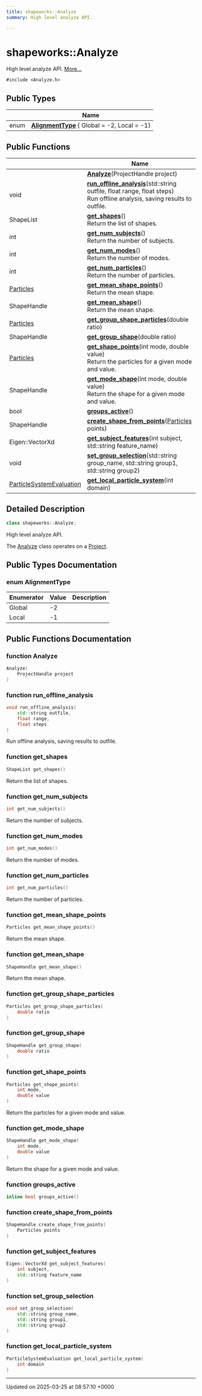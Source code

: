 ```yaml
---
title: shapeworks::Analyze
summary: High level analyze API. 

---
```


# shapeworks::Analyze



High level analyze API.  [More...](#detailed-description)


`#include <Analyze.h>`

## Public Types

|                | Name           |
| -------------- | -------------- |
| enum| **[AlignmentType](../Classes/classshapeworks_1_1Analyze.md#enum-alignmenttype)** { Global = -2, Local = -1} |

## Public Functions

|                | Name           |
| -------------- | -------------- |
| | **[Analyze](../Classes/classshapeworks_1_1Analyze.md#function-analyze)**(ProjectHandle project) |
| void | **[run_offline_analysis](../Classes/classshapeworks_1_1Analyze.md#function-run-offline-analysis)**(std::string outfile, float range, float steps)<br>Run offline analysis, saving results to outfile.  |
| ShapeList | **[get_shapes](../Classes/classshapeworks_1_1Analyze.md#function-get-shapes)**()<br>Return the list of shapes.  |
| int | **[get_num_subjects](../Classes/classshapeworks_1_1Analyze.md#function-get-num-subjects)**()<br>Return the number of subjects.  |
| int | **[get_num_modes](../Classes/classshapeworks_1_1Analyze.md#function-get-num-modes)**()<br>Return the number of modes.  |
| int | **[get_num_particles](../Classes/classshapeworks_1_1Analyze.md#function-get-num-particles)**()<br>Return the number of particles.  |
| [Particles](../Classes/classshapeworks_1_1Particles.md) | **[get_mean_shape_points](../Classes/classshapeworks_1_1Analyze.md#function-get-mean-shape-points)**()<br>Return the mean shape.  |
| ShapeHandle | **[get_mean_shape](../Classes/classshapeworks_1_1Analyze.md#function-get-mean-shape)**()<br>Return the mean shape.  |
| [Particles](../Classes/classshapeworks_1_1Particles.md) | **[get_group_shape_particles](../Classes/classshapeworks_1_1Analyze.md#function-get-group-shape-particles)**(double ratio) |
| ShapeHandle | **[get_group_shape](../Classes/classshapeworks_1_1Analyze.md#function-get-group-shape)**(double ratio) |
| [Particles](../Classes/classshapeworks_1_1Particles.md) | **[get_shape_points](../Classes/classshapeworks_1_1Analyze.md#function-get-shape-points)**(int mode, double value)<br>Return the particles for a given mode and value.  |
| ShapeHandle | **[get_mode_shape](../Classes/classshapeworks_1_1Analyze.md#function-get-mode-shape)**(int mode, double value)<br>Return the shape for a given mode and value.  |
| bool | **[groups_active](../Classes/classshapeworks_1_1Analyze.md#function-groups-active)**() |
| ShapeHandle | **[create_shape_from_points](../Classes/classshapeworks_1_1Analyze.md#function-create-shape-from-points)**([Particles](../Classes/classshapeworks_1_1Particles.md) points) |
| Eigen::VectorXd | **[get_subject_features](../Classes/classshapeworks_1_1Analyze.md#function-get-subject-features)**(int subject, std::string feature_name) |
| void | **[set_group_selection](../Classes/classshapeworks_1_1Analyze.md#function-set-group-selection)**(std::string group_name, std::string group1, std::string group2) |
| [ParticleSystemEvaluation](../Classes/classshapeworks_1_1ParticleSystemEvaluation.md) | **[get_local_particle_system](../Classes/classshapeworks_1_1Analyze.md#function-get-local-particle-system)**(int domain) |

## Detailed Description

```cpp
class shapeworks::Analyze;
```

High level analyze API. 

The [Analyze](../Classes/classshapeworks_1_1Analyze.md) class operates on a [Project](../Classes/classshapeworks_1_1Project.md). 

## Public Types Documentation

### enum AlignmentType

| Enumerator | Value | Description |
| ---------- | ----- | ----------- |
| Global | -2|   |
| Local | -1|   |




## Public Functions Documentation

### function Analyze

```cpp
Analyze(
    ProjectHandle project
)
```


### function run_offline_analysis

```cpp
void run_offline_analysis(
    std::string outfile,
    float range,
    float steps
)
```

Run offline analysis, saving results to outfile. 

### function get_shapes

```cpp
ShapeList get_shapes()
```

Return the list of shapes. 

### function get_num_subjects

```cpp
int get_num_subjects()
```

Return the number of subjects. 

### function get_num_modes

```cpp
int get_num_modes()
```

Return the number of modes. 

### function get_num_particles

```cpp
int get_num_particles()
```

Return the number of particles. 

### function get_mean_shape_points

```cpp
Particles get_mean_shape_points()
```

Return the mean shape. 

### function get_mean_shape

```cpp
ShapeHandle get_mean_shape()
```

Return the mean shape. 

### function get_group_shape_particles

```cpp
Particles get_group_shape_particles(
    double ratio
)
```


### function get_group_shape

```cpp
ShapeHandle get_group_shape(
    double ratio
)
```


### function get_shape_points

```cpp
Particles get_shape_points(
    int mode,
    double value
)
```

Return the particles for a given mode and value. 

### function get_mode_shape

```cpp
ShapeHandle get_mode_shape(
    int mode,
    double value
)
```

Return the shape for a given mode and value. 

### function groups_active

```cpp
inline bool groups_active()
```


### function create_shape_from_points

```cpp
ShapeHandle create_shape_from_points(
    Particles points
)
```


### function get_subject_features

```cpp
Eigen::VectorXd get_subject_features(
    int subject,
    std::string feature_name
)
```


### function set_group_selection

```cpp
void set_group_selection(
    std::string group_name,
    std::string group1,
    std::string group2
)
```


### function get_local_particle_system

```cpp
ParticleSystemEvaluation get_local_particle_system(
    int domain
)
```


-------------------------------

Updated on 2025-03-25 at 08:57:10 +0000